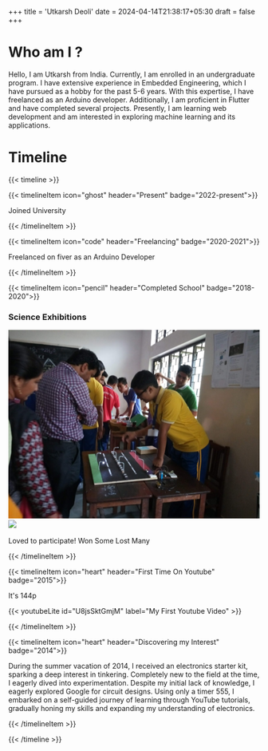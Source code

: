+++
title = 'Utkarsh Deoli'
date = 2024-04-14T21:38:17+05:30
draft = false
+++

# Who am I ?

Hello, I am Utkarsh from India. Currently, I am enrolled in an undergraduate program. I have extensive experience in Embedded Engineering, which I have pursued as a hobby for the past 5-6 years. With this expertise, I have freelanced as an Arduino developer. Additionally, I am proficient in Flutter and have completed several projects. Presently, I am learning web development and am interested in exploring machine learning and its applications.

# Timeline
{{< timeline >}}

{{< timelineItem icon="ghost" header="Present" badge="2022-present">}}
<p>Joined University</p>
{{< /timelineItem >}}



{{< timelineItem icon="code" header="Freelancing" badge="2020-2021">}}
<p>Freelanced on fiver as an Arduino Developer</p>
{{< /timelineItem >}}


{{< timelineItem icon="pencil" header="Completed School" badge="2018-2020">}}
<p></p>
<h3>Science Exhibitions</h3>
<img src="assets/me2018.jpg"/>
<img src="me2018.jpg"/>
<p>Loved to participate! Won Some Lost Many</p>
{{< /timelineItem >}}


{{< timelineItem icon="heart" header="First Time On Youtube" badge="2015">}}
<p>It's 144p</p>
{{< youtubeLite id="U8jsSktGmjM" label="My First Youtube Video" >}}

{{< /timelineItem >}}


{{< timelineItem icon="heart" header="Discovering my Interest" badge="2014">}}
<p>
During the summer vacation of 2014, I received an electronics starter kit, sparking a deep interest in tinkering. Completely new to the field at the time, I eagerly dived into experimentation. Despite my initial lack of knowledge, I eagerly explored Google for circuit designs. Using only a timer 555, I embarked on a self-guided journey of learning through YouTube tutorials, gradually honing my skills and expanding my understanding of electronics.
</p>

{{< /timelineItem >}}

{{< /timeline >}}
